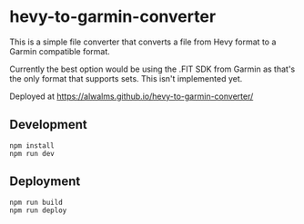 # hevy-to-garmin-converter

This is a simple file converter that converts a file from Hevy format to a Garmin compatible format.

Currently the best option would be using the .FIT SDK from Garmin as that's the only format that supports sets. This isn't implemented yet.

Deployed at https://alwalms.github.io/hevy-to-garmin-converter/

## Development

```
npm install
npm run dev
```

## Deployment

```
npm run build
npm run deploy
```
